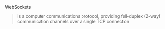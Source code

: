WebSockets
> is a computer communications protocol, providing full-duplex (2-way) communication channels over a single TCP connection